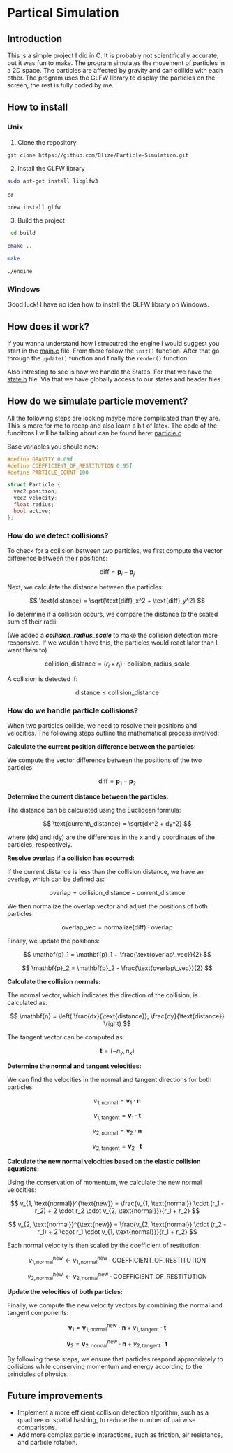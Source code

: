 # Partical Simulation

## Introduction

This is a simple project I did in C. It is probably not scientifically accurate, but it was fun to make. The program simulates the movement of particles in a 2D space.
The particles are affected by gravity and can collide with each other. The program uses the GLFW library to display the particles on the screen, the rest is fully coded by me.

## How to install

### Unix

1. Clone the repository

```
git clone https://github.com/Blize/Particle-Simulation.git
```

2. Install the GLFW library

```bash
sudo apt-get install libglfw3
```

or

```bash
brew install glfw
```

3. Build the project

```bash
 cd build
```

```bash
cmake ..
```

```bash
make
```

```bash
./engine
```

### Windows

Good luck! I have no idea how to install the GLFW library on Windows.

## How does it work?

If you wanna understand how I strucutred the engine I would suggest you start in the [main.c](src/main.c) file. From there follow the
`init()` function. After that go through the `update()` function and finally the `render()` function.

Also intresting to see is how we handle the States. For that we have the [state.h](src/state.h) file. Via that we have globally access
to our states and header files.

## How do we simulate particle movement?

All the following steps are looking maybe more complicated than they are. This is more for me to recap and also learn a bit of latex.
The code of the funcitons I will be talking about can be found here: [particle.c](src/[particles/particles.c)

Base variables you should now:

```c
#define GRAVITY 0.09f
#define COEFFICIENT_OF_RESTITUTION 0.95f
#define PARTICLE_COUNT 100

struct Particle {
  vec2 position;
  vec2 velocity;
  float radius;
  bool active;
};
```

### How do we detect collisions?

To check for a collision between two particles, we first compute the vector difference between their positions:

$$
\text{diff} = \mathbf{p}_i - \mathbf{p}_j
$$

Next, we calculate the distance between the particles:

$$
\text{distance} = \sqrt{\text{diff}_x^2 + \text{diff}_y^2}
$$

To determine if a collision occurs, we compare the distance to the scaled sum of their radii:

(We added a **_collision_radius_scale_** to make the collision detection more responsive. If we wouldn't have this, the particles would react later than I want them to)

$$
\text{collision\_distance} = (r_i + r_j) \cdot \text{collision\_radius\_scale}
$$

A collision is detected if:

$$
\text{distance} \leq \text{collision\_distance}
$$

### How do we handle particle collisions?

When two particles collide, we need to resolve their positions and velocities. The following steps outline the mathematical process involved:

**Calculate the current position difference between the particles:**

We compute the vector difference between the positions of the two particles:

$$
\text{diff} = \mathbf{p}_1 - \mathbf{p}_2
$$

**Determine the current distance between the particles:**

The distance can be calculated using the Euclidean formula:

$$
\text{current\_distance} = \sqrt{dx^2 + dy^2}
$$

where \(dx\) and \(dy\) are the differences in the x and y coordinates of the particles, respectively.

**Resolve overlap if a collision has occurred:**

If the current distance is less than the collision distance, we have an overlap, which can be defined as:

$$
\text{overlap} = \text{collision\_distance} - \text{current\_distance}
$$

We then normalize the overlap vector and adjust the positions of both particles:

$$
\text{overlap\_vec} = \text{normalize}(\text{diff}) \cdot \text{overlap}
$$

Finally, we update the positions:

$$
\mathbf{p}_1 = \mathbf{p}_1 + \frac{\text{overlap\_vec}}{2}
$$

$$
\mathbf{p}_2 = \mathbf{p}_2 - \frac{\text{overlap\_vec}}{2}
$$

**Calculate the collision normals:**

The normal vector, which indicates the direction of the collision, is calculated as:

$$
\mathbf{n} = \left( \frac{dx}{\text{distance}}, \frac{dy}{\text{distance}} \right)
$$

The tangent vector can be computed as:

$$
\mathbf{t} = \left( -n_y, n_x \right)
$$

**Determine the normal and tangent velocities:**

We can find the velocities in the normal and tangent directions for both particles:

$$
v_{1, \text{normal}} = \mathbf{v}_1 \cdot \mathbf{n}
$$

$$
v_{1, \text{tangent}} = \mathbf{v}_1 \cdot \mathbf{t}
$$

$$
v_{2, \text{normal}} = \mathbf{v}_2 \cdot \mathbf{n}
$$

$$
v_{2, \text{tangent}} = \mathbf{v}_2 \cdot \mathbf{t}
$$

**Calculate the new normal velocities based on the elastic collision equations:**

Using the conservation of momentum, we calculate the new normal velocities:

$$
v_{1, \text{normal}}^{\text{new}} = \frac{v_{1, \text{normal}} \cdot (r_1 - r_2) + 2 \cdot r_2 \cdot v_{2, \text{normal}}}{r_1 + r_2}
$$

$$
v_{2, \text{normal}}^{\text{new}} = \frac{v_{2, \text{normal}} \cdot (r_2 - r_1) + 2 \cdot r_1 \cdot v_{1, \text{normal}}}{r_1 + r_2}
$$

Each normal velocity is then scaled by the coefficient of restitution:

$$
v_{1, \text{normal}}^{\text{new}} \leftarrow v_{1, \text{normal}}^{\text{new}} \cdot \text{COEFFICIENT\_OF\_RESTITUTION}
$$

$$
v_{2, \text{normal}}^{\text{new}} \leftarrow v_{2, \text{normal}}^{\text{new}} \cdot \text{COEFFICIENT\_OF\_RESTITUTION}
$$

**Update the velocities of both particles:**

Finally, we compute the new velocity vectors by combining the normal and tangent components:

$$
\mathbf{v}_1 = \mathbf{v}_{1, \text{normal}}^{\text{new}} \cdot \mathbf{n} + v_{1, \text{tangent}} \cdot \mathbf{t}
$$

$$
\mathbf{v}_2 = \mathbf{v}_{2, \text{normal}}^{\text{new}} \cdot \mathbf{n} + v_{2, \text{tangent}} \cdot \mathbf{t}
$$

By following these steps, we ensure that particles respond appropriately to collisions while conserving momentum and energy according to the principles of physics.

## Future improvements

- Implement a more efficient collision detection algorithm, such as a quadtree or spatial hashing, to reduce the number of pairwise comparisons.
- Add more complex particle interactions, such as friction, air resistance, and particle rotation.
